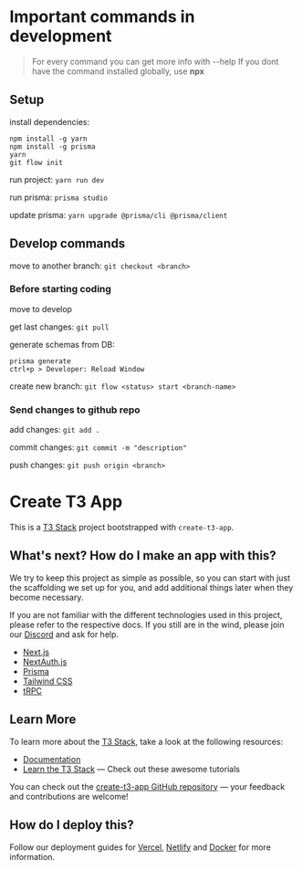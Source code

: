 # Important commands in development

> For every command you can get more info with <command> --help
> If you dont have the command installed globally, use **npx <command>**

## Setup

install dependencies:

```
npm install -g yarn
npm install -g prisma
yarn
git flow init
```

run project: `yarn run dev`

run prisma: `prisma studio`

update prisma: `yarn upgrade @prisma/cli @prisma/client`

## Develop commands

move to another branch: `git checkout <branch>`

### Before starting coding

move to develop

get last changes: `git pull`

generate schemas from DB:

```
prisma generate
ctrl+p > Developer: Reload Window
```

create new branch: `git flow <status> start <branch-name>`

### Send changes to github repo

add changes: `git add .`

commit changes: `git commit -m "description"`

push changes: `git push origin <branch>`

# Create T3 App

This is a [T3 Stack](https://create.t3.gg/) project bootstrapped with `create-t3-app`.

## What's next? How do I make an app with this?

We try to keep this project as simple as possible, so you can start with just the scaffolding we set up for you, and add additional things later when they become necessary.

If you are not familiar with the different technologies used in this project, please refer to the respective docs. If you still are in the wind, please join our [Discord](https://t3.gg/discord) and ask for help.

- [Next.js](https://nextjs.org)
- [NextAuth.js](https://next-auth.js.org)
- [Prisma](https://prisma.io)
- [Tailwind CSS](https://tailwindcss.com)
- [tRPC](https://trpc.io)

## Learn More

To learn more about the [T3 Stack](https://create.t3.gg/), take a look at the following resources:

- [Documentation](https://create.t3.gg/)
- [Learn the T3 Stack](https://create.t3.gg/en/faq#what-learning-resources-are-currently-available) — Check out these awesome tutorials

You can check out the [create-t3-app GitHub repository](https://github.com/t3-oss/create-t3-app) — your feedback and contributions are welcome!

## How do I deploy this?

Follow our deployment guides for [Vercel](https://create.t3.gg/en/deployment/vercel), [Netlify](https://create.t3.gg/en/deployment/netlify) and [Docker](https://create.t3.gg/en/deployment/docker) for more information.
